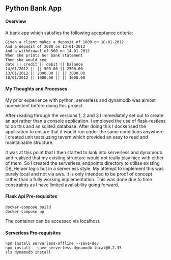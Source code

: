 ## Python Bank App
#### Overview
A bank app which satisfies the following acceptance criteria:
```
Given a client makes a deposit of 1000 on 10-01-2012
And a deposit of 2000 on 13-01-2012
And a withdrawal of 500 on 14-01-2012
When she prints her bank statement
Then she would see
date || credit || debit || balance
14/01/2012 || || 500.00 || 2500.00
13/01/2012 || 2000.00 || || 3000.00
10/01/2012 || 1000.00 || || 1000.00
```
#### My Thoughts and Processes

My prior experience with python, serverless and dynamodb was almost nonexistent before doing this 
project.

After reading through the versions 1, 2 and 3 I immediately set out to create an api rather than 
a console application. I employed the use of flask-restless to do this and an sqlite3 database. 
After doing this I dockerised the application to ensure that it would run under the same conditions 
anywhere. I created unit tests using tavern which provided an easy to read and maintainable 
structure.

It was at this point that I then started to look into serverless and dynamodb and realised that 
my existing structure would not really play nice with either of them. So I created the 
serverless_endpoints directory to utilise existing DB_Helper logic but in a serverless style.
My attempt to implement this was purely local and not via aws. It is only intended to be proof
of concept rather than a fully working implementation. This was done due to time constraints as
I have limited availability going forward. 


#### Flask Api Pre-requisites
```
docker-compose build
docker-compose up
```

The container can be accessed via localhost.


#### Serverless Pre-requisites
```
npm install serverless-offline --save-dev
npm install --save serverless-dynamodb-local@0.2.35
sls dynamodb install
```
